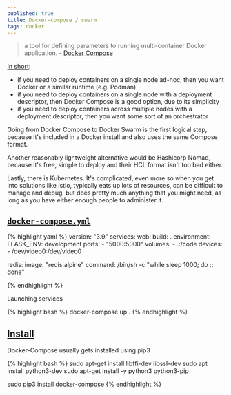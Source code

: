 ```yaml
---
published: true
title: Docker-compose / swarm
tags: docker
---
```

> a tool for defining parameters to running multi-container Docker application. - [Docker Compose](https://docs.docker.com/compose/)

[In short](https://news.ycombinator.com/item?id=34566379):
- if you need to deploy containers on a single node ad-hoc, then you want Docker or a similar runtime (e.g. Podman)
- if you need to deploy containers on a single node with a deployment descriptor, then Docker Compose is a good option, due to its simplicity
- if you need to deploy containers across multiple nodes with a deployment descriptor, then you want some sort of an orchestrator

Going from Docker Compose to Docker Swarm is the first logical step, because it's included in a Docker install and also uses the same Compose format.

Another reasonably lightweight alternative would be Hashicorp Nomad, because it's free, simple to deploy and their HCL format isn't too bad either.

Lastly, there is Kubernetes. It's complicated, even more so when you get into solutions like Istio, typically eats up lots of resources, can be difficult to manage and debug, but does pretty much anything that you might need, as long as you have either enough people to administer it.



## [`docker-compose.yml`](https://docs.docker.com/compose/gettingstarted/#step-3-define-services-in-a-compose-file)

{% highlight yaml %}
version: "3.9"
services:
  web:
    build: .
    environment:
      - FLASK_ENV: development
    ports:
      - "5000:5000"
    volumes:
      - .:/code
    devices:
   	  - /dev/video0:/dev/video0

  redis:
    image: "redis:alpine"
    command: /bin/sh -c "while sleep 1000; do :; done"

{% endhighlight %}

Launching services

{% highlight bash %}
docker-compose up .
{% endhighlight %}



## [Install](https://dev.to/elalemanyo/how-to-install-docker-and-docker-compose-on-raspberry-pi-1mo)
Docker-Compose usually gets installed using pip3

{% highlight bash %}
sudo apt-get install libffi-dev libssl-dev
sudo apt install python3-dev
sudo apt-get install -y python3 python3-pip

sudo pip3 install docker-compose
{% endhighlight %}
